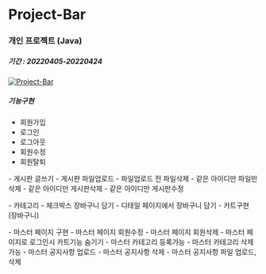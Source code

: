 # Project-Bar

### 개인 프로젝트 (Java)
##### 기간 : 20220405-20220424 

[![Project-Bar](https://img.youtube.com/vi/DfwxCq3dEwM/0.jpg)](https://youtu.be/DfwxCq3dEwM)


##### 기능구현

 - 회원가입
 - 로그인
 - 로그아웃
 - 회원수정
 - 회원탈퇴
</p>
 - 게시판 글쓰기
 - 게시판 파일업로드
 - 파일업로드 전 파일삭제
 - 같은 아이디만 파일만 삭제
 - 같은 아이디만 게시판삭제
 - 같은 아이디만 게시판수정
</p>
 - 카테고리
 - 체크박스 장바구니 담기
 - 디테일 페이지에서 장바구니 담기
 - 카트구현 (장바구니)
</p>
 - 마스터 페이지 구현
 - 마스터 페이지 회원수정
 - 마스터 페이지 회원삭제
 - 마스터 페이지로 로그인시 카트기능 숨기기
 - 마스터 카테고리 등록가능
 - 마스터 카테고리 삭제가능
 - 마스터 공지사항 업로드
 - 마스터 공지사항 삭제
 - 마스터 공지사항 파일 업로드, 삭제
